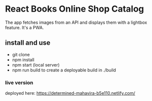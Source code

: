 # React Books Online Shop Catalog

The app fetches images from an API and displays them with a lightbox feature. It's a PWA.

## install and use

- git clone
- npm install
- npm start (local server)
- npm run build to create a deployable build in ./build

### live version

deployed here: https://determined-mahavira-b5e110.netlify.com/
